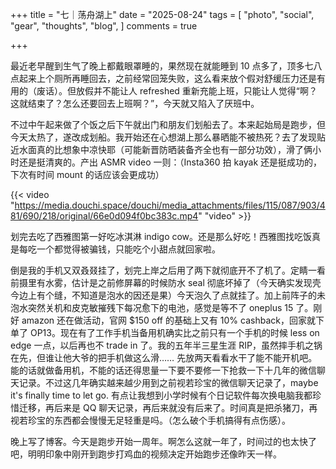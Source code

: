 +++
title = "七｜荡舟湖上"
date = "2025-08-24"
tags = [
    "photo",
    "social",
    "gear",
    "thoughts",
    "blog",
]
comments = true

+++

最近老早醒到生气了晚上都戴眼罩睡的，果然现在就能睡到 10 点多了，顶多七八点起来上个厕所再睡回去，之前经常回笼失败，这么看来放个假对舒缓压力还是有用的（废话）。但放假并不能让人 refreshed 重新充能上班，只能让人觉得“啊？这就结束了？怎么还要回去上班啊？”，今天就又陷入了厌班中。

不过中午起来做了个饭之后下午就出门和朋友们划船去了。本来起始局是跑步，但今天太热了，遂改成划船。我开始还在心想湖上那么暴晒能不被热死？去了发现贴近水面真的比想象中凉快耶（可能新晋防晒装备齐全也有一部分功效），滑了俩小时还是挺清爽的。产出 ASMR video 一则：（Insta360 拍 kayak 还是挺成功的，下次有时间 mount 的话应该会更成功）

{{< video "https://media.douchi.space/douchi/media_attachments/files/115/087/903/481/690/218/original/66e0d094f0bc383c.mp4" "video" >}}

划完去吃了西雅图第一好吃冰淇淋 indigo cow。还是那么好吃！西雅图找吃饭真是每吃一个都觉得被骗钱，只能吃个小甜点就回家啦。

倒是我的手机又双叒叕挂了，划完上岸之后用了两下就彻底开不了机了。定睛一看前摄里有水雾，估计是之前修屏幕的时候防水 seal 彻底坏掉了（今天确实发现壳今边上有个缝，不知道是泡水的因还是果）今天泡久了点就挂了。加上前阵子的未泡水突然关机和皮克敏摧残下每况愈下的电池，感觉是等不了 oneplus 15 了。刚好 amazon 还在做活动，官网 $150 off 的基础上又有 10% cashback，回家就下单了 OP13。现在有了工作手机当备用机确实比之前只有一个手机的时候 less on edge 一点，以后再也不 trade in 了。我的五年半三星生涯 RIP，虽然摔手机之锅在先，但谁让他大爷的把手机做这么滑…… 先放两天看看水干了能不能开机吧。能的话就做备用机，不能的话还得思量一下要不要修一下抢救一下十几年的微信聊天记录。不过这几年确实越来越少用到之前视若珍宝的微信聊天记录了，maybe it's finally time to let go. 有点让我想到小学时候有个日记软件每次换电脑我都珍惜迁移，再后来是 QQ 聊天记录，再后来就没有后来了。时间真是把杀猪刀，再视若珍宝的东西都会慢慢无足轻重是吗。（怎么破个手机搞得有点伤感）。

晚上写了博客。今天是跑步开始一周年。啊怎么这就一年了，时间过的也太快了吧，明明印象中刚开到跑步打鸡血的视频决定开始跑步还像昨天一样。